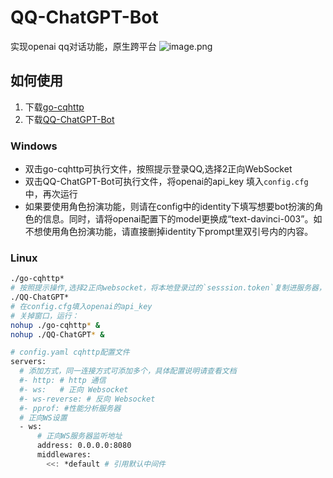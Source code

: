 # QQ-ChatGPT-Bot
实现openai qq对话功能，原生跨平台
![image.png](https://s2.loli.net/2023/03/27/6VJEKkDsA8dIBzL.png)

## 如何使用
1. 下载[go-cqhttp](https://github.com/Mrs4s/go-cqhttp/releases)
2. 下载[QQ-ChatGPT-Bot](https://github.com/SuInk/QQ-ChatGPT-Bot/releases)
### Windows
* 双击go-cqhttp可执行文件，按照提示登录QQ,选择2正向WebSocket
* 双击QQ-ChatGPT-Bot可执行文件，将openai的api_key 填入`config.cfg`中，再次运行
* 如果要使用角色扮演功能，则请在config中的identity下填写想要bot扮演的角色的信息。同时，请将openai配置下的model更换成“text-davinci-003”。如不想使用角色扮演功能，请直接删掉identity下prompt里双引号内的内容。
### Linux
```bash
./go-cqhttp*
# 按照提示操作,选择2正向websocket，将本地登录过的`sesssion.token`复制进服务器，防止tx风控
./QQ-ChatGPT*
# 在config.cfg填入openai的api_key 
# 关掉窗口，运行：
nohup ./go-cqhttp* &
nohup ./QQ-ChatGPT* &
```
```bash
# config.yaml cqhttp配置文件
servers:
  # 添加方式，同一连接方式可添加多个，具体配置说明请查看文档
  #- http: # http 通信
  #- ws:   # 正向 Websocket
  #- ws-reverse: # 反向 Websocket
  #- pprof: #性能分析服务器
  # 正向WS设置
  - ws:
      # 正向WS服务器监听地址
      address: 0.0.0.0:8080
      middlewares:
        <<: *default # 引用默认中间件
```

